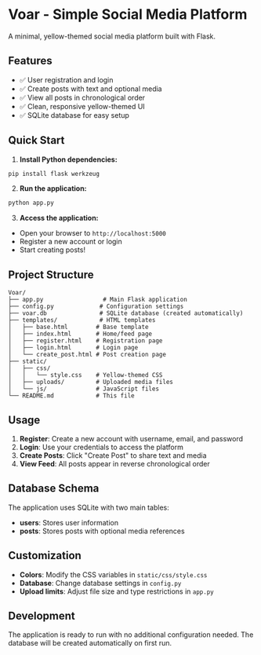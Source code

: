 # Voar - Simple Social Media Platform

A minimal, yellow-themed social media platform built with Flask.

## Features
- ✅ User registration and login
- ✅ Create posts with text and optional media
- ✅ View all posts in chronological order
- ✅ Clean, responsive yellow-themed UI
- ✅ SQLite database for easy setup

## Quick Start

1. **Install Python dependencies:**
```bash
pip install flask werkzeug
```

2. **Run the application:**
```bash
python app.py
```

3. **Access the application:**
- Open your browser to `http://localhost:5000`
- Register a new account or login
- Start creating posts!

## Project Structure
```
Voar/
├── app.py                 # Main Flask application
├── config.py             # Configuration settings
├── voar.db               # SQLite database (created automatically)
├── templates/            # HTML templates
│   ├── base.html        # Base template
│   ├── index.html       # Home/feed page
│   ├── register.html    # Registration page
│   ├── login.html       # Login page
│   └── create_post.html # Post creation page
├── static/
│   ├── css/
│   │   └── style.css    # Yellow-themed CSS
│   ├── uploads/         # Uploaded media files
│   └── js/              # JavaScript files
└── README.md            # This file
```

## Usage

1. **Register**: Create a new account with username, email, and password
2. **Login**: Use your credentials to access the platform
3. **Create Posts**: Click "Create Post" to share text and media
4. **View Feed**: All posts appear in reverse chronological order

## Database Schema

The application uses SQLite with two main tables:
- **users**: Stores user information
- **posts**: Stores posts with optional media references

## Customization

- **Colors**: Modify the CSS variables in `static/css/style.css`
- **Database**: Change database settings in `config.py`
- **Upload limits**: Adjust file size and type restrictions in `app.py`

## Development

The application is ready to run with no additional configuration needed. The database will be created automatically on first run.

